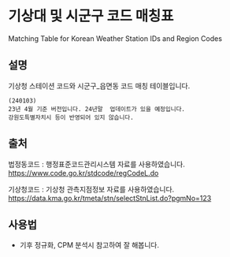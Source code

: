 # 기상대 및 시군구 코드 매칭표 
Matching Table for Korean Weather Station IDs and Region Codes

## 설명
기상청 스테이션 코드와 시군구_읍면동 코드 매칭 테이블입니다.

```
(240103)
23년 4월 기준 버전입니다. 24년말  업데이트가 있을 예정입니다.
강원도특별자치시 등이 반영되어 있지 않습니다. 
```

## 출처
법정동코드 : 행정표준코드관리시스템 자료를 사용하였습니다.
https://www.code.go.kr/stdcode/regCodeL.do

기상청코드 : 기상청 관측지점정보 자료를 사용하였습니다.
https://data.kma.go.kr/tmeta/stn/selectStnList.do?pgmNo=123

## 사용법
- 기후 정규화, CPM 분석시 참고하여 잘 해봅니다.

